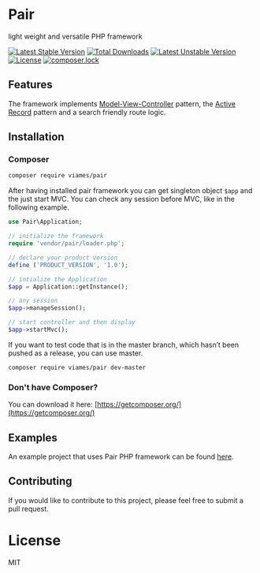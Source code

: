 # Pair
light weight and versatile PHP framework

[![Latest Stable Version](https://poser.pugx.org/viames/pair/v/stable)](https://packagist.org/packages/viames/pair)
[![Total Downloads](https://poser.pugx.org/viames/pair/downloads)](https://packagist.org/packages/viames/pair)
[![Latest Unstable Version](https://poser.pugx.org/viames/pair/v/unstable)](https://packagist.org/packages/viames/pair)
[![License](https://poser.pugx.org/viames/pair/license)](https://packagist.org/packages/viames/pair)
[![composer.lock](https://poser.pugx.org/viames/pair/composerlock)](https://packagist.org/packages/viames/pair)

## Features
The framework implements [Model-View-Controller](https://en.wikipedia.org/wiki/Model-View-Controller) pattern, the [Active Record](https://en.wikipedia.org/wiki/Active_record_pattern) pattern and a search friendly route logic.

## Installation

### Composer

```sh
composer require viames/pair
```
After having installed pair framework you can get singleton object `$app` and the just start MVC. You can check any session before MVC, like in the following example.

```php
use Pair\Application;

// initialize the framework
require 'vendor/pair/loader.php';

// declare your product version
define ('PRODUCT_VERSION', '1.0');

// intialize the Application
$app = Application::getInstance();

// any session
$app->manageSession();

// start controller and then display
$app->startMvc();
```

If you want to test code that is in the master branch, which hasn’t been pushed as a release, you can use master.

```
composer require viames/pair dev-master
```

### Don't have Composer?

You can download it here: [https://getcomposer.org/](https://getcomposer.org/)

## Examples

An example project that uses Pair PHP framework can be found [here](https://github.com/viames/Pair_example).

## Contributing

If you would like to contribute to this project, please feel free to submit a pull request.

# License

MIT
